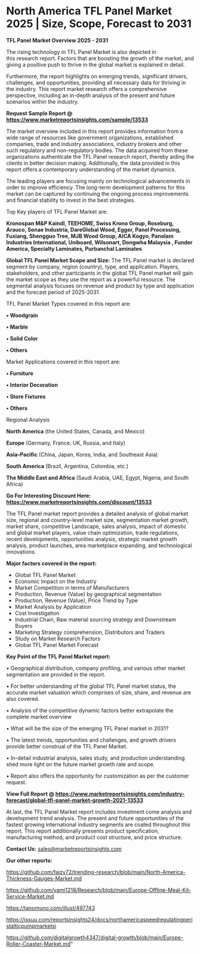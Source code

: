  # North America TFL Panel Market 2025 | Size, Scope, Forecast to 2031

<Strong> TFL Panel Market Overview 2025 - 2031</strong>

The rising technology in TFL Panel Market is also depicted in this research report. Factors that are boosting the growth of the market, and giving a positive push to thrive in the global market is explained in detail.

Furthermore, the report highlights on emerging trends, significant drivers, challenges, and opportunities, providing all necessary data for thriving in the industry. This report market research offers a comprehensive perspective, including an in-depth analysis of the present and future scenarios within the industry.

<strong>Request Sample Report @ <a href=https://www.marketreportsinsights.com/sample/13533>https://www.marketreportsinsights.com/sample/13533</a></strong>

The market overview included in this report provides information from a wide range of resources like government organizations, established companies, trade and industry associations, industry brokers and other such regulatory and non-regulatory bodies. The data acquired from these organizations authenticate the TFL Panel research report, thereby aiding the clients in better decision making. Additionally, the data provided in this report offers a contemporary understanding of the market dynamics.

The leading players are focusing mainly on technological advancements in order to improve efficiency. The long-term development patterns for this market can be captured by continuing the ongoing process improvements and financial stability to invest in the best strategies.

Top Key players of TFL Panel Market are:

<strong>Kronospan M&P Kaindl, TEEHOME, Swiss Krono Group, Roseburg, Arauco, Sonae Industria, DareGlobal Wood, Egger, Panel Processing, Fuxiang, Shengguo Tree, MJB Wood Group, AICA Kogyo, Panolam Industries International, Uniboard, Wilsonart, Dongwha Malaysia , Funder America, Specialty Laminates, Purbanchal Laminates</strong>

<strong><b>Global TFL Panel Market Scope and Size:</b></strong>
The TFL Panel market is declared segment by company, region (country), type, and application. Players, stakeholders, and other participants in the global TFL Panel market will gain the market scope as they use the report as a powerful resource. The segmental analysis focuses on revenue and product by type and application and the forecast period of 2025-2031.

TFL Panel Market Types covered in this report are:

<strong>• Woodgrain

• Marble

• Solid Color

• Others</strong>

Market Applications covered in this report are:

<strong>• Furniture

• Interior Decoration

• Store Fixtures

• Others</strong> 

Regional Analysis

<strong>North America</strong> (the United States, Canada, and Mexico)

<strong>Europe</strong> (Germany, France, UK, Russia, and Italy)

<strong>Asia-Pacific</strong> (China, Japan, Korea, India, and Southeast Asia)

<strong>South America</strong> (Brazil, Argentina, Colombia, etc.)

<strong>The Middle East and Africa</strong> (Saudi Arabia, UAE, Egypt, Nigeria, and South Africa)

<strong>Go For Interesting Discount Here: <a href=https://www.marketreportsinsights.com/discount/13533>https://www.marketreportsinsights.com/discount/13533</a></strong>

The TFL Panel market report provides a detailed analysis of global market size, regional and country-level market size, segmentation market growth, market share, competitive Landscape, sales analysis, impact of domestic and global market players, value chain optimization, trade regulations, recent developments, opportunities analysis, strategic market growth analysis, product launches, area marketplace expanding, and technological innovations.

<strong><b>Major factors covered in the report:</b></strong>
<ul>
  <li>Global TFL Panel Market </li>
  <li>Economic Impact on the Industry</li>
  <li>Market Competition in terms of Manufacturers</li>
  <li>Production, Revenue (Value) by geographical segmentation</li>
  <li>Production, Revenue (Value), Price Trend by Type</li>
  <li>Market Analysis by Application</li>
  <li>Cost Investigation</li>
  <li>Industrial Chain, Raw material sourcing strategy and Downstream Buyers</li>
  <li>Marketing Strategy comprehension, Distributors and Traders</li>
  <li>Study on Market Research Factors</li>
  <li>Global TFL Panel Market Forecast</li>
</ul>

<strong><b>Key Point of the TFL Panel Market report:</b></strong>

• Geographical distribution, company profiling, and various other market segmentation are provided in the report.

• For better understanding of the global TFL Panel market status, the accurate market valuation which comprises of size, share, and revenue are also covered.

• Analysis of the competitive dynamic factors better extrapolate the complete market overview

• What will be the size of the emerging TFL Panel market in 2031?

• The latest trends, opportunities and challenges, and growth drivers provide better construal of the TFL Panel Market.

• In-detail industrial analysis, sales study, and production understanding shed more light on the future market growth rate and scope.

• Report also offers the opportunity for customization as per the customer request.

<strong><b>View Full Report @ <a href=https://www.marketreportsinsights.com/industry-forecast/global-tfl-panel-market-growth-2021-13533>https://www.marketreportsinsights.com/industry-forecast/global-tfl-panel-market-growth-2021-13533</a></b></strong>


At last, the TFL Panel Market report includes investment come analysis and development trend analysis. The present and future opportunities of the fastest growing international industry segments are coated throughout this report. This report additionally presents product specification, manufacturing method, and product cost structure, and price structure.

<strong>Contact Us:</strong>
sales@marketreportsinsights.com

<strong>Our other reports:</strong>

<a href=https://github.com/faizy72/trending-research/blob/main/North-America-Thickness-Gauges-Market.md>https://github.com/faizy72/trending-research/blob/main/North-America-Thickness-Gauges-Market.md</a>

<a href=https://github.com/yami1218/Research/blob/main/Europe-Offline-Meal-Kit-Service-Market.md>https://github.com/yami1218/Research/blob/main/Europe-Offline-Meal-Kit-Service-Market.md</a>

<a href=https://tanomuno.com/illust/497743>https://tanomuno.com/illust/497743</a>

<a href=https://issuu.com/reportsinsights24/docs/northamericaspeedregulatingperistalticpumpmarketsi>https://issuu.com/reportsinsights24/docs/northamericaspeedregulatingperistalticpumpmarketsi</a>

<a href=https://github.com/digitalgrowth4347/digital-growth/blob/main/Europe-Roller-Coaster-Market.md>https://github.com/digitalgrowth4347/digital-growth/blob/main/Europe-Roller-Coaster-Market.md</a>"

